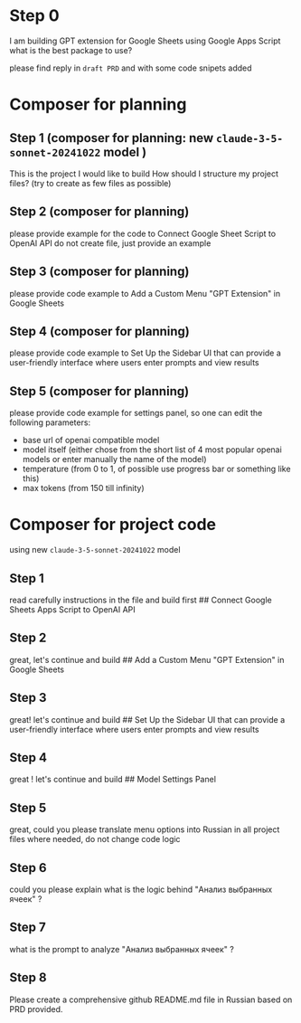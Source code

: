 # Step 0
I am building GPT extension for Google Sheets using Google Apps Script what is the best package to use?

please find reply in `draft PRD` and with some code snipets added

# Composer for planning 
## Step 1 (composer for planning: new `claude-3-5-sonnet-20241022` model )
This is the project I would like to build
How should I structure my project files?
(try to create as few files as possible)

## Step 2 (composer for planning)
please provide example for the code to Connect Google Sheet Script to OpenAI API 
do not create file, just provide an example

## Step 3 (composer for planning)
please provide code example to Add a Custom Menu "GPT Extension" in Google Sheets

## Step 4 (composer for planning)
please provide code example to Set Up the Sidebar UI that can provide a user-friendly interface where users enter prompts and view results

## Step 5 (composer for planning)
please provide code example for settings panel, so one can edit 
the following parameters:
- base url of openai compatible model
- model itself (either chose from the short list of 4 most popular openai models or enter manually the name of the model)
- temperature (from 0 to 1, of possible use progress bar or something like this)
- max tokens (from 150 till infinity)


# Composer for project code
using new `claude-3-5-sonnet-20241022` model

## Step 1
read carefully instructions in the file and build first  ## Connect Google Sheets Apps Script to OpenAI API

## Step 2
great, let's continue and build ## Add a Custom Menu "GPT Extension" in Google Sheets

## Step 3
great! let's continue and build ## Set Up the Sidebar UI that can provide a user-friendly interface where users enter prompts and view results

## Step 4
great ! let's continue and build ## Model Settings Panel

## Step 5
great, could you please translate menu options into Russian in all project files where needed, do not change code logic

## Step 6
could you please explain what is the logic behind "Анализ выбранных ячеек" ?

## Step 7
what is the prompt to analyze "Анализ выбранных ячеек" ?

## Step 8
Please create a comprehensive  github README.md file in Russian based on PRD provided.